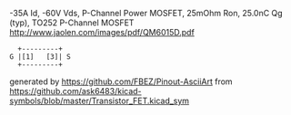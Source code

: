 -35A Id, -60V Vds, P-Channel Power MOSFET, 25mOhm Ron, 25.0nC Qg (typ), TO252
P-Channel MOSFET
http://www.jaolen.com/images/pdf/QM6015D.pdf


	  +---------+
	G |[1]   [3]| S
	  +---------+


generated by https://github.com/FBEZ/Pinout-AsciiArt from https://github.com/ask6483/kicad-symbols/blob/master/Transistor_FET.kicad_sym